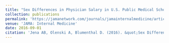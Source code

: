 ```yaml
---
title: "Sex Differences in Physician Salary in U.S. Public Medical Schools"
collection: publications
permalink: 'https://jamanetwork.com/journals/jamainternalmedicine/article-abstract/2532788'
venue: 'JAMA: Internal Medicine'
date: 2016-09-01
citation: 'Jena AB, Olenski A, Blumenthal D. (2016). &quot;Sex Differences in Physician Salary in U.S. Public Medical Schools.&quot; <i>Journal of the American Medical Association: Internal Medicine</i> 176(9), pp. 1294-1304, 2016.'
---
```

